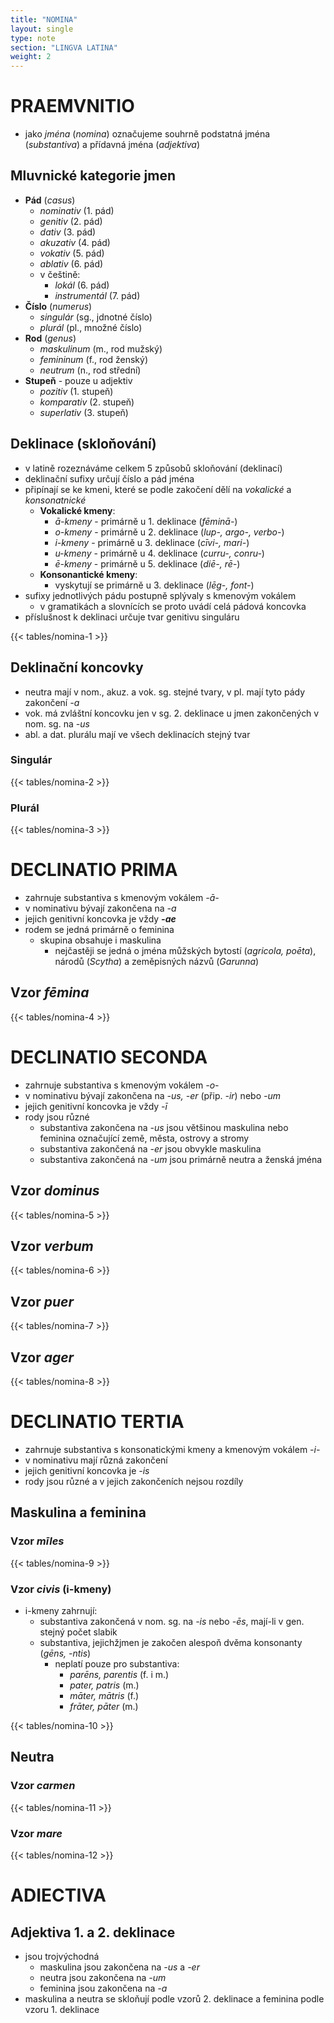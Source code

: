 ```yaml
---
title: "NOMINA"
layout: single
type: note
section: "LINGVA LATINA"
weight: 2
---
```

# PRAEMVNITIO
- jako _jména_ (_nomina_) označujeme souhrně podstatná jména (_substantiva_) a přídavná jména (_adjektiva_)
## Mluvnické kategorie jmen
- **Pád** (_casus_)
    - _nominativ_ (1. pád)
    - _genitiv_ (2. pád)
    - _dativ_ (3. pád)
    - _akuzativ_ (4. pád)
    - _vokativ_ (5. pád)
    - _ablativ_ (6. pád)
    - v češtině:
        - _lokál_ (6. pád)
        - _instrumentál_ (7. pád)
- **Číslo** (_numerus_)
    - _singulár_ (sg., jdnotné číslo)
    - _plurál_ (pl., množné číslo)
- **Rod** (_genus_)
    - _maskulinum_ (m., rod mužský)
    - _femininum_ (f., rod ženský)
    - _neutrum_ (n., rod střední)
- **Stupeň** - pouze u adjektiv
    - _pozitiv_ (1. stupeň)
    - _komparativ_ (2. stupeň)
    - _superlativ_ (3. stupeň)
## Deklinace (skloňování)
- v latině rozeznáváme celkem 5 způsobů skloňování (deklinací)
- deklinační sufixy určují číslo a pád jména
- připínají se ke kmeni, které se podle zakočení dělí na _vokalické_ a _konsonatnické_
    - **Vokalické kmeny**:
        - _ā-kmeny_ - primárně u 1. deklinace (_fēminā-_)
        - _o-kmeny_ - primárně u 2. deklinace (_lup-, argo-, verbo-_)
        - _i-kmeny_ - primárně u 3. deklinace (_cīvi-, mari-_)
        - _u-kmeny_ - primárně u 4. deklinace (_curru-, conru-_)
        - _ē-kmeny_ - primárně u 5. deklinace (_diē-, rē-_)
    - **Konsonantické kmeny**:
        - vyskytují se primárně u 3. deklinace (_lēg-, font-_)
- sufixy jednotlivých pádu postupně splývaly s kmenovým vokálem
    - v gramatikách a slovnících se proto uvádí celá pádová koncovka
- příslušnost k deklinaci určuje tvar genitivu singuláru

{{< tables/nomina-1 >}}

## Deklinační koncovky
- neutra mají v nom., akuz. a vok. sg. stejné tvary, v pl. mají tyto pády zakončení _-a_
- vok. má zvláštní koncovku jen v sg. 2. deklinace u jmen zakončených v nom. sg. na _-us_
- abl. a dat. plurálu mají ve všech deklinacích stejný tvar
### Singulár

{{< tables/nomina-2 >}}

### Plurál

{{< tables/nomina-3 >}}

# DECLINATIO PRIMA
- zahrnuje substantiva s kmenovým vokálem _-ā-_
- v nominativu bývají zakončena na _-a_
- jejich genitivní koncovka je vždy **_-ae_**
- rodem se jedná primárně o feminina
    - skupina obsahuje i maskulina
        - nejčastěji se jedná o jména můžských bytostí (_agricola, poēta_), národů (_Scytha_) a zeměpisných názvů (_Garunna_)

## Vzor _fēmina_

{{< tables/nomina-4 >}}

# DECLINATIO SECONDA
- zahrnuje substantiva s kmenovým vokálem _-o-_
- v nominativu bývají zakončena na _-us, -er_ (přip. _-ir_) nebo _-um_
- jejich genitivní koncovka je vždy _-ī_
- rody jsou různé
    - substantiva zakončena na _-us_ jsou většinou maskulina nebo feminina označující země, města, ostrovy a stromy
    - substantiva zakončená na _-er_ jsou obvykle maskulina
    - substantiva zakončená na _-um_ jsou primárně neutra a ženská jména
## Vzor _dominus_

{{< tables/nomina-5 >}}

## Vzor _verbum_

{{< tables/nomina-6 >}}

## Vzor _puer_

{{< tables/nomina-7 >}}

## Vzor _ager_

{{< tables/nomina-8 >}}

# DECLINATIO TERTIA
- zahrnuje substantiva s konsonatickými kmeny a kmenovým vokálem _-i-_
- v nominativu mají různá zakončení
- jejich genitivní koncovka je _-is_
- rody jsou různé a v jejich zakončeních nejsou rozdíly
## Maskulina a feminina
### Vzor _mīles_

{{< tables/nomina-9 >}}

### Vzor _civis_ (i-kmeny)
- i-kmeny zahrnují:
    - substantiva zakončená v nom. sg. na _-is_ nebo _-ēs_, mají-li v gen. stejný počet slabik
    - substantiva, jejichžjmen je zakočen alespoň dvěma konsonanty (_gēns, -ntis_)
        - neplatí pouze pro substantiva:
            - _parēns, parentis_ (f. i m.)
            - _pater, patris_ (m.)
            - _māter, mātris_ (f.)
            - _frāter, pāter_ (m.)

{{< tables/nomina-10 >}}

## Neutra
### Vzor _carmen_

{{< tables/nomina-11 >}}

### Vzor _mare_

{{< tables/nomina-12 >}}

# ADIECTIVA
## Adjektiva 1. a 2. deklinace
- jsou trojvýchodná
    - maskulina jsou zakončena na _-us_ a _-er_
    - neutra jsou zakončena na _-um_
    - feminina jsou zakončena na _-a_
- maskulina a neutra se skloňují podle vzorů 2. deklinace a feminina podle vzoru 1. deklinace